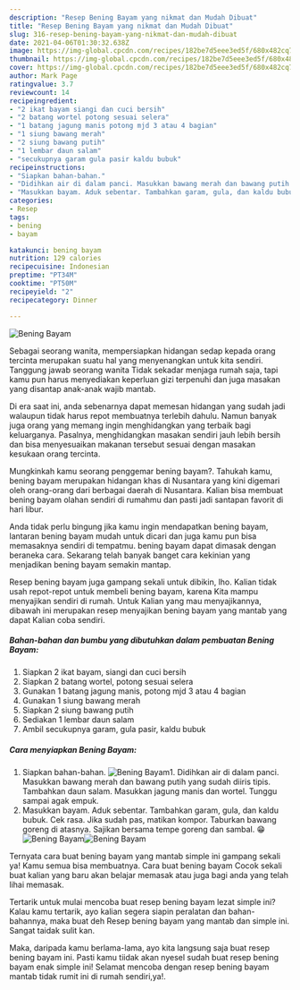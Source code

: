 ```yaml
---
description: "Resep Bening Bayam yang nikmat dan Mudah Dibuat"
title: "Resep Bening Bayam yang nikmat dan Mudah Dibuat"
slug: 316-resep-bening-bayam-yang-nikmat-dan-mudah-dibuat
date: 2021-04-06T01:30:32.638Z
image: https://img-global.cpcdn.com/recipes/182be7d5eee3ed5f/680x482cq70/bening-bayam-foto-resep-utama.jpg
thumbnail: https://img-global.cpcdn.com/recipes/182be7d5eee3ed5f/680x482cq70/bening-bayam-foto-resep-utama.jpg
cover: https://img-global.cpcdn.com/recipes/182be7d5eee3ed5f/680x482cq70/bening-bayam-foto-resep-utama.jpg
author: Mark Page
ratingvalue: 3.7
reviewcount: 14
recipeingredient:
- "2 ikat bayam siangi dan cuci bersih"
- "2 batang wortel potong sesuai selera"
- "1 batang jagung manis potong mjd 3 atau 4 bagian"
- "1 siung bawang merah"
- "2 siung bawang putih"
- "1 lembar daun salam"
- "secukupnya garam gula pasir kaldu bubuk"
recipeinstructions:
- "Siapkan bahan-bahan."
- "Didihkan air di dalam panci. Masukkan bawang merah dan bawang putih yang sudah diiris tipis. Tambahkan daun salam. Masukkan jagung manis dan wortel. Tunggu sampai agak empuk."
- "Masukkan bayam. Aduk sebentar. Tambahkan garam, gula, dan kaldu bubuk. Cek rasa. Jika sudah pas, matikan kompor. Taburkan bawang goreng di atasnya. Sajikan bersama tempe goreng dan sambal. 😁"
categories:
- Resep
tags:
- bening
- bayam

katakunci: bening bayam 
nutrition: 129 calories
recipecuisine: Indonesian
preptime: "PT34M"
cooktime: "PT50M"
recipeyield: "2"
recipecategory: Dinner

---
```



![Bening Bayam](https://img-global.cpcdn.com/recipes/182be7d5eee3ed5f/680x482cq70/bening-bayam-foto-resep-utama.jpg)

Sebagai seorang wanita, mempersiapkan hidangan sedap kepada orang tercinta merupakan suatu hal yang menyenangkan untuk kita sendiri. Tanggung jawab seorang  wanita Tidak sekadar menjaga rumah saja, tapi kamu pun harus menyediakan keperluan gizi terpenuhi dan juga masakan yang disantap anak-anak wajib mantab.

Di era  saat ini, anda sebenarnya dapat memesan hidangan yang sudah jadi walaupun tidak harus repot membuatnya terlebih dahulu. Namun banyak juga orang yang memang ingin menghidangkan yang terbaik bagi keluarganya. Pasalnya, menghidangkan masakan sendiri jauh lebih bersih dan bisa menyesuaikan makanan tersebut sesuai dengan masakan kesukaan orang tercinta. 



Mungkinkah kamu seorang penggemar bening bayam?. Tahukah kamu, bening bayam merupakan hidangan khas di Nusantara yang kini digemari oleh orang-orang dari berbagai daerah di Nusantara. Kalian bisa membuat bening bayam olahan sendiri di rumahmu dan pasti jadi santapan favorit di hari libur.

Anda tidak perlu bingung jika kamu ingin mendapatkan bening bayam, lantaran bening bayam mudah untuk dicari dan juga kamu pun bisa memasaknya sendiri di tempatmu. bening bayam dapat dimasak dengan beraneka cara. Sekarang telah banyak banget cara kekinian yang menjadikan bening bayam semakin mantap.

Resep bening bayam juga gampang sekali untuk dibikin, lho. Kalian tidak usah repot-repot untuk membeli bening bayam, karena Kita mampu menyajikan sendiri di rumah. Untuk Kalian yang mau menyajikannya, dibawah ini merupakan resep menyajikan bening bayam yang mantab yang dapat Kalian coba sendiri.

<!--inarticleads1-->

##### Bahan-bahan dan bumbu yang dibutuhkan dalam pembuatan Bening Bayam:

1. Siapkan 2 ikat bayam, siangi dan cuci bersih
1. Siapkan 2 batang wortel, potong sesuai selera
1. Gunakan 1 batang jagung manis, potong mjd 3 atau 4 bagian
1. Gunakan 1 siung bawang merah
1. Siapkan 2 siung bawang putih
1. Sediakan 1 lembar daun salam
1. Ambil secukupnya garam, gula pasir, kaldu bubuk




<!--inarticleads2-->

##### Cara menyiapkan Bening Bayam:

1. Siapkan bahan-bahan.
<img src="https://img-global.cpcdn.com/steps/79ddd75a643bf573/160x128cq70/bening-bayam-langkah-memasak-1-foto.jpg" alt="Bening Bayam">1. Didihkan air di dalam panci. Masukkan bawang merah dan bawang putih yang sudah diiris tipis. Tambahkan daun salam. Masukkan jagung manis dan wortel. Tunggu sampai agak empuk.
1. Masukkan bayam. Aduk sebentar. Tambahkan garam, gula, dan kaldu bubuk. Cek rasa. Jika sudah pas, matikan kompor. Taburkan bawang goreng di atasnya. Sajikan bersama tempe goreng dan sambal. 😁
<img src="https://img-global.cpcdn.com/steps/e5768eb6b7ee687f/160x128cq70/bening-bayam-langkah-memasak-3-foto.jpg" alt="Bening Bayam"><img src="https://img-global.cpcdn.com/steps/dea87460b78b1a4e/160x128cq70/bening-bayam-langkah-memasak-3-foto.jpg" alt="Bening Bayam">



Ternyata cara buat bening bayam yang mantab simple ini gampang sekali ya! Kamu semua bisa membuatnya. Cara buat bening bayam Cocok sekali buat kalian yang baru akan belajar memasak atau juga bagi anda yang telah lihai memasak.

Tertarik untuk mulai mencoba buat resep bening bayam lezat simple ini? Kalau kamu tertarik, ayo kalian segera siapin peralatan dan bahan-bahannya, maka buat deh Resep bening bayam yang mantab dan simple ini. Sangat taidak sulit kan. 

Maka, daripada kamu berlama-lama, ayo kita langsung saja buat resep bening bayam ini. Pasti kamu tiidak akan nyesel sudah buat resep bening bayam enak simple ini! Selamat mencoba dengan resep bening bayam mantab tidak rumit ini di rumah sendiri,ya!.

